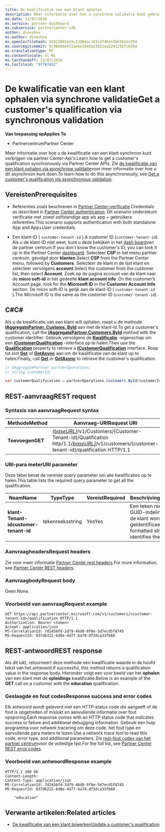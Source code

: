 ```yaml
---
title: De kwalificatie van een klant ophalen
description: Meer informatie over hoe u synchrone validatie kunt gebruiken om de kwalificatie van een klant te verkrijgen via de Partner Center-API. Partners kunnen deze gebruiken om onderwijs klanten te valideren.
ms.date: 12/07/2020
ms.service: partner-dashboard
ms.subservice: partnercenter-sdk
author: dineshvu
ms.author: dineshvu
ms.openlocfilehash: 82812091be9c13d64ac183c37461e3b63b2ec294
ms.sourcegitcommit: 0c98496e972aebe10eba23822aa229125bfc035d
ms.translationtype: MT
ms.contentlocale: nl-NL
ms.lasthandoff: 12/07/2020
ms.locfileid: "97767652"
---
```

# <a name="get-a-customers-qualification-via-synchronous-validation"></a><span data-ttu-id="82165-104">De kwalificatie van een klant ophalen via synchrone validatie</span><span class="sxs-lookup"><span data-stu-id="82165-104">Get a customer's qualification via synchronous validation</span></span>

<span data-ttu-id="82165-105">**Van toepassing op**</span><span class="sxs-lookup"><span data-stu-id="82165-105">**Applies To**</span></span>

- <span data-ttu-id="82165-106">Partnercentrum</span><span class="sxs-lookup"><span data-stu-id="82165-106">Partner Center</span></span>

<span data-ttu-id="82165-107">Meer informatie over hoe u de kwalificatie van een klant synchroon kunt verkrijgen via partner Center-Api's.</span><span class="sxs-lookup"><span data-stu-id="82165-107">Learn how to get a customer's qualification synchronously via Partner Center APIs.</span></span> <span data-ttu-id="82165-108">Zie [de kwalificatie van een klant ophalen via asynchrone validatie](get-customer-qualification-asynchronous.md)voor meer informatie over hoe u dit asynchroon kunt doen.</span><span class="sxs-lookup"><span data-stu-id="82165-108">To learn how to do this asynchronously, see [Get a customer's qualification via asynchronous validation](get-customer-qualification-asynchronous.md).</span></span>

## <a name="prerequisites"></a><span data-ttu-id="82165-109">Vereisten</span><span class="sxs-lookup"><span data-stu-id="82165-109">Prerequisites</span></span>

- <span data-ttu-id="82165-110">Referenties zoals beschreven in [Partner Center-verificatie](partner-center-authentication.md).</span><span class="sxs-lookup"><span data-stu-id="82165-110">Credentials as described in [Partner Center authentication](partner-center-authentication.md).</span></span> <span data-ttu-id="82165-111">Dit scenario ondersteunt verificatie met zowel zelfstandige app als app + gebruikers referenties.</span><span class="sxs-lookup"><span data-stu-id="82165-111">This scenario supports authentication with both standalone App and App+User credentials.</span></span>

- <span data-ttu-id="82165-112">Een klant-ID ( `customer-tenant-id` ).</span><span class="sxs-lookup"><span data-stu-id="82165-112">A customer ID (`customer-tenant-id`).</span></span> <span data-ttu-id="82165-113">Als u de klant-ID niet weet, kunt u deze bekijken in het [dash board](https://partner.microsoft.com/dashboard)van de partner centrum.</span><span class="sxs-lookup"><span data-stu-id="82165-113">If you don't know the customer's ID, you can look it up in the Partner Center [dashboard](https://partner.microsoft.com/dashboard).</span></span> <span data-ttu-id="82165-114">Selecteer **CSP** in het menu partner centrum, gevolgd door **klanten**.</span><span class="sxs-lookup"><span data-stu-id="82165-114">Select **CSP** from the Partner Center menu, followed by **Customers**.</span></span> <span data-ttu-id="82165-115">Selecteer de klant in de lijst klant en selecteer vervolgens **account**.</span><span class="sxs-lookup"><span data-stu-id="82165-115">Select the customer from the customer list, then select **Account**.</span></span> <span data-ttu-id="82165-116">Zoek op de pagina account van de klant naar de **micro soft-id** in het gedeelte **klant account info** .</span><span class="sxs-lookup"><span data-stu-id="82165-116">On the customer’s Account page, look for the **Microsoft ID** in the **Customer Account Info** section.</span></span> <span data-ttu-id="82165-117">De micro soft-ID is gelijk aan de klant-ID ( `customer-tenant-id` ).</span><span class="sxs-lookup"><span data-stu-id="82165-117">The Microsoft ID is the same as the customer ID  (`customer-tenant-id`).</span></span>

## <a name="c"></a><span data-ttu-id="82165-118">C\#</span><span class="sxs-lookup"><span data-stu-id="82165-118">C\#</span></span>

<span data-ttu-id="82165-119">Als u de kwalificatie van een klant wilt ophalen, roept u de methode [**IAggregatePartner. Customs. ById**](/dotnet/api/microsoft.store.partnercenter.customers.icustomercollection.byid) aan met de klant-id.</span><span class="sxs-lookup"><span data-stu-id="82165-119">To get a customer's qualification, call the [**IAggregatePartner.Customers.ById**](/dotnet/api/microsoft.store.partnercenter.customers.icustomercollection.byid) method with the customer identifier.</span></span> <span data-ttu-id="82165-120">Gebruik vervolgens de [**Kwalificatie**](/dotnet/api/microsoft.store.partnercenter.customers.icustomer.qualification) -eigenschap om een [**ICustomerQualification**](/dotnet/api/microsoft.store.partnercenter.qualification.icustomerqualification) -interface op te halen.</span><span class="sxs-lookup"><span data-stu-id="82165-120">Then use the [**Qualification**](/dotnet/api/microsoft.store.partnercenter.customers.icustomer.qualification) property to retrieve a [**ICustomerQualification**](/dotnet/api/microsoft.store.partnercenter.qualification.icustomerqualification) interface.</span></span> <span data-ttu-id="82165-121">Roep tot slot [**Get**](/dotnet/api/microsoft.store.partnercenter.subscriptions.isubscriptioncollection.get) of [**GetAsync**](/dotnet/api/microsoft.store.partnercenter.subscriptions.isubscriptioncollection.getasync) aan om de kwalificatie van de klant op te halen.</span><span class="sxs-lookup"><span data-stu-id="82165-121">Finally, call [**Get**](/dotnet/api/microsoft.store.partnercenter.subscriptions.isubscriptioncollection.get) or [**GetAsync**](/dotnet/api/microsoft.store.partnercenter.subscriptions.isubscriptioncollection.getasync) to retrieve the customer's qualification.</span></span>

``` csharp
// IAggregatePartner partnerOperations;
// string customerId;

var customerQualification = partnerOperations.Customers.ById(customerId).Qualification.Get();
```

## <a name="rest-request"></a><span data-ttu-id="82165-122">REST-aanvraag</span><span class="sxs-lookup"><span data-stu-id="82165-122">REST request</span></span>

### <a name="request-syntax"></a><span data-ttu-id="82165-123">Syntaxis van aanvraag</span><span class="sxs-lookup"><span data-stu-id="82165-123">Request syntax</span></span>

| <span data-ttu-id="82165-124">Methode</span><span class="sxs-lookup"><span data-stu-id="82165-124">Method</span></span>  | <span data-ttu-id="82165-125">Aanvraag-URI</span><span class="sxs-lookup"><span data-stu-id="82165-125">Request URI</span></span>                                                                                          |
|---------|------------------------------------------------------------------------------------------------------|
| <span data-ttu-id="82165-126">**Toevoegen**</span><span class="sxs-lookup"><span data-stu-id="82165-126">**GET**</span></span> | <span data-ttu-id="82165-127">[*{baseURL}*](partner-center-rest-urls.md)/v1/Customers/{Customer-Tenant-id}/Qualification http/1.1</span><span class="sxs-lookup"><span data-stu-id="82165-127">[*{baseURL}*](partner-center-rest-urls.md)/v1/customers/{customer-tenant-id}/qualification HTTP/1.1</span></span> |

### <a name="uri-parameter"></a><span data-ttu-id="82165-128">URI-para meter</span><span class="sxs-lookup"><span data-stu-id="82165-128">URI parameter</span></span>

<span data-ttu-id="82165-129">Deze tabel bevat de vereiste query parameter om alle kwalificaties op te halen.</span><span class="sxs-lookup"><span data-stu-id="82165-129">This table lists the required query parameter to get all the qualification.</span></span>

| <span data-ttu-id="82165-130">Naam</span><span class="sxs-lookup"><span data-stu-id="82165-130">Name</span></span>               | <span data-ttu-id="82165-131">Type</span><span class="sxs-lookup"><span data-stu-id="82165-131">Type</span></span>   | <span data-ttu-id="82165-132">Vereist</span><span class="sxs-lookup"><span data-stu-id="82165-132">Required</span></span> | <span data-ttu-id="82165-133">Beschrijving</span><span class="sxs-lookup"><span data-stu-id="82165-133">Description</span></span>                                           |
|--------------------|--------|----------|-------------------------------------------------------|
| <span data-ttu-id="82165-134">**klant-Tenant-id**</span><span class="sxs-lookup"><span data-stu-id="82165-134">**customer-tenant-id**</span></span> | <span data-ttu-id="82165-135">tekenreeks</span><span class="sxs-lookup"><span data-stu-id="82165-135">string</span></span> | <span data-ttu-id="82165-136">Yes</span><span class="sxs-lookup"><span data-stu-id="82165-136">Yes</span></span>      | <span data-ttu-id="82165-137">Een teken reeks met een GUID-indeling waarmee de klant wordt geïdentificeerd.</span><span class="sxs-lookup"><span data-stu-id="82165-137">A GUID-formatted string that identifies the customer.</span></span> |

### <a name="request-headers"></a><span data-ttu-id="82165-138">Aanvraagheaders</span><span class="sxs-lookup"><span data-stu-id="82165-138">Request headers</span></span>

<span data-ttu-id="82165-139">Zie voor meer informatie [Partner Center rest headers](headers.md).</span><span class="sxs-lookup"><span data-stu-id="82165-139">For more information, see [Partner Center REST headers](headers.md).</span></span>

### <a name="request-body"></a><span data-ttu-id="82165-140">Aanvraagbody</span><span class="sxs-lookup"><span data-stu-id="82165-140">Request body</span></span>

<span data-ttu-id="82165-141">Geen.</span><span class="sxs-lookup"><span data-stu-id="82165-141">None.</span></span>

### <a name="request-example"></a><span data-ttu-id="82165-142">Voorbeeld van aanvraag</span><span class="sxs-lookup"><span data-stu-id="82165-142">Request example</span></span>

```http
GET https://api.partnercenter.microsoft.com/v1/customers/<customer-tenant-id>/qualification HTTP/1.1
Authorization: Bearer <token>
Accept: application/json
MS-CorrelationId: 7d2456fd-2d79-46d0-9f8e-5d7ecd5f8745
MS-RequestId: 037db222-6d8e-4d7f-ba78-df3dca33fb68
```

## <a name="rest-response"></a><span data-ttu-id="82165-143">REST-antwoord</span><span class="sxs-lookup"><span data-stu-id="82165-143">REST response</span></span>

<span data-ttu-id="82165-144">Als dit lukt, retourneert deze methode een kwalificatie waarde in de hoofd tekst van het antwoord.</span><span class="sxs-lookup"><span data-stu-id="82165-144">If successful, this method returns a qualification value in the response body.</span></span>  <span data-ttu-id="82165-145">Hieronder volgt een voor beeld van het **ophalen** van een klant met de **opleidings** kwalificatie.</span><span class="sxs-lookup"><span data-stu-id="82165-145">Below is an example of the **GET** call on a customer with the **education** qualification.</span></span>

### <a name="response-success-and-error-codes"></a><span data-ttu-id="82165-146">Geslaagde en fout codes</span><span class="sxs-lookup"><span data-stu-id="82165-146">Response success and error codes</span></span>

<span data-ttu-id="82165-147">Elk antwoord wordt geleverd met een HTTP-status code die aangeeft of de fout is opgetreden of mislukt en aanvullende informatie over fout opsporing.</span><span class="sxs-lookup"><span data-stu-id="82165-147">Each response comes with an HTTP status code that indicates success or failure and additional debugging information.</span></span> <span data-ttu-id="82165-148">Gebruik een hulp programma voor netwerk tracering om deze code, het fout type en aanvullende para meters te lezen.</span><span class="sxs-lookup"><span data-stu-id="82165-148">Use a network trace tool to read this code, error type, and additional parameters.</span></span> <span data-ttu-id="82165-149">Zie [rest-fout codes van het partner centrum](error-codes.md)voor de volledige lijst.</span><span class="sxs-lookup"><span data-stu-id="82165-149">For the full list, see [Partner Center REST error codes](error-codes.md).</span></span>

### <a name="response-example"></a><span data-ttu-id="82165-150">Voorbeeld van antwoord</span><span class="sxs-lookup"><span data-stu-id="82165-150">Response example</span></span>

```http
HTTP/1.1 200 OK
Content-Length:
Content-Type: application/json
MS-CorrelationId: 7d2456fd-2d79-46d0-9f8e-5d7ecd5f8745
MS-RequestId: 037db222-6d8e-4d7f-ba78-df3dca33fb68

    "education"

```

## <a name="related-articles"></a><span data-ttu-id="82165-151">Verwante artikelen:</span><span class="sxs-lookup"><span data-stu-id="82165-151">Related articles</span></span>

- [<span data-ttu-id="82165-152">De kwalificatie van een klant bijwerken</span><span class="sxs-lookup"><span data-stu-id="82165-152">Update a customer's qualification</span></span>](update-a-customer-s-qualification.md)
